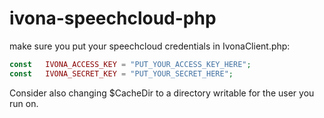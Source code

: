 # ivona-speechcloud-php

make sure you put your speechcloud credentials in IvonaClient.php:
```php
const   IVONA_ACCESS_KEY = "PUT_YOUR_ACCESS_KEY_HERE";
const   IVONA_SECRET_KEY = "PUT_YOUR_SECRET_HERE";
```
Consider also changing $CacheDir to a directory writable for the user you run on.

